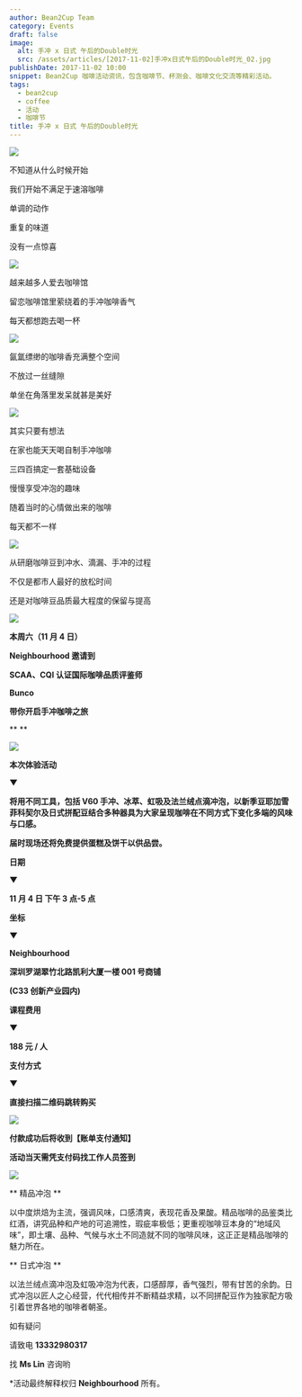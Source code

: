 ```yaml
---
author: Bean2Cup Team
category: Events
draft: false
image:
  alt: 手冲 x 日式 午后的Double时光
  src: /assets/articles/[2017-11-02]手冲x日式午后的Double时光_02.jpg
publishDate: 2017-11-02 10:00
snippet: Bean2Cup 咖啡活动资讯，包含咖啡节、杯测会、咖啡文化交流等精彩活动。
tags:
  - bean2cup
  - coffee
  - 活动
  - 咖啡节
title: 手冲 x 日式 午后的Double时光
---
```


![](/assets/articles/[2017-11-02]手冲x日式午后的Double时光_02.jpg)

不知道从什么时候开始

我们开始不满足于速溶咖啡

单调的动作

重复的味道

没有一点惊喜

![](/assets/articles/[2017-11-02]手冲x日式午后的Double时光_03.jpg)

越来越多人爱去咖啡馆

留恋咖啡馆里萦绕着的手冲咖啡香气

每天都想跑去喝一杯

![](/assets/articles/[2017-11-02]手冲x日式午后的Double时光_04.jpg)

氤氲缥缈的咖啡香充满整个空间

不放过一丝缝隙

单坐在角落里发呆就甚是美好

![](/assets/articles/[2017-11-02]手冲x日式午后的Double时光_05.jpg)

其实只要有想法

在家也能天天喝自制手冲咖啡

三四百搞定一套基础设备

慢慢享受冲泡的趣味

随着当时的心情做出来的咖啡

每天都不一样

![](/assets/articles/[2017-11-02]手冲x日式午后的Double时光_06.jpeg)

从研磨咖啡豆到冲水、滴漏、手冲的过程

不仅是都市人最好的放松时间

还是对咖啡豆品质最大程度的保留与提高

![](/assets/articles/[2017-11-02]手冲x日式午后的Double时光_07.jpg)

**本周六（11 月 4 日）**

**Neighbourhood 邀请到**

**SCAA、CQI 认证国际咖啡品质评鉴师**

**Bunco**

**带你开启手冲咖啡之旅**

\*\*
\*\*

![](/assets/articles/[2017-11-02]手冲x日式午后的Double时光_08.jpg)

**本次体验活动**

**▼**

**将用不同工具，包括 V60 手冲、冰萃、虹吸及法兰绒点滴冲泡，以新季豆耶加雪菲科契尔及日式拼配豆结合多种器具为大家呈现咖啡在不同方式下变化多端的风味与口感。**

**届时现场还将免费提供蛋糕及饼干以供品尝。**

**日期**

**▼**

**11 月 4 日 下午 3 点-5 点**

**坐标**

**▼**

**Neighbourhood**

**深圳罗湖翠竹北路凯利大厦一楼 001 号商铺**

**(C33 创新产业园内)**

**课程费用**

**▼**

**188 元 / 人**

**支付方式**

**▼**

**直接扫描二维码跳转购买**

![](/assets/articles/[2017-11-02]手冲x日式午后的Double时光_09.jpg)

**付款成功后将收到【账单支付通知】**

**活动当天需凭支付码找工作人员签到**

![](/assets/articles/[2017-11-02]手冲x日式午后的Double时光_10.jpg)

** 精品冲泡 **

以中度烘焙为主流，强调风味，口感清爽，表现花香及果酸。精品咖啡的品鉴类比红酒，讲究品种和产地的可追溯性，瑕疵率极低；更重视咖啡豆本身的“地域风味”，即土壤、品种、气候与水土不同造就不同的咖啡风味，这正正是精品咖啡的魅力所在。

** 日式冲泡 **

以法兰绒点滴冲泡及虹吸冲泡为代表，口感醇厚，香气强烈，带有甘苦的余韵。日式冲泡以匠人之心经营，代代相传并不断精益求精，以不同拼配豆作为独家配方吸引着世界各地的咖啡者朝圣。

如有疑问

请致电 **13332980317**

找 **Ms Lin** 咨询哟

\*活动最终解释权归 **Neighbourhood** 所有。
